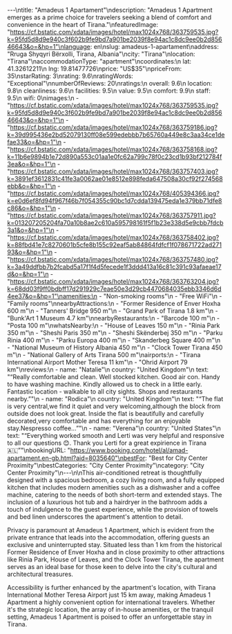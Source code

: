 ---\ntitle: "Amadeus 1 Apartament"\ndescription: "Amadeus 1 Apartment emerges as a prime choice for travelers seeking a blend of comfort and convenience in the heart of Tirana."\nfeaturedImage: "https://cf.bstatic.com/xdata/images/hotel/max1024x768/363759535.jpg?k=95fd5d8d9e940c3f602b9fe9bd7a901be2039f8e94ac1c8dc9ee0b2d85646643&o=&hp=1"\nlanguage: en\nslug: amadeus-1-apartament\naddress: "Rruga Shyqyri Bërxolli, Tirana, Albania"\ncity: "Tirana"\nlocation: "Tirana"\naccommodationType: "apartment"\ncoordinates:\n  lat: 41.32612211\n  lng: 19.81477726\nprice: "US$35"\npriceFrom: 35\nstarRating: 3\nrating: 9.6\nratingWords: "Exceptional"\nnumberOfReviews: 20\nratings:\n  overall: 9.6\n  location: 9.8\n  cleanliness: 9.6\n  facilities: 9.5\n  value: 9.5\n  comfort: 9.9\n  staff: 9.5\n  wifi: 0\nimages:\n  - "https://cf.bstatic.com/xdata/images/hotel/max1024x768/363759535.jpg?k=95fd5d8d9e940c3f602b9fe9bd7a901be2039f8e94ac1c8dc9ee0b2d85646643&o=&hp=1"\n  - "https://cf.bstatic.com/xdata/images/hotel/max1024x768/363759186.jpg?k=39d995436e2bd52079130ff08e599edebbb7b65760a449e8c3aa34ce1defae33&o=&hp=1"\n  - "https://cf.bstatic.com/xdata/images/hotel/max1024x768/363758168.jpg?k=11b6e9894b1e72d890a553c01aa1e0fc62a799c78f0c23cd1b93bf212784f3ea&o=&hp=1"\n  - "https://cf.bstatic.com/xdata/images/hotel/max1024x768/363757403.jpg?k=3891ef3612831c41fe3a0062ae01e8512e898feda647508a30cf92f274568ebb&o=&hp=1"\n  - "https://cf.bstatic.com/xdata/images/hotel/max1024x768/405394366.jpg?k=e0d6ef8fd94f967f46b7f054355c90bc1d7cdda139475eda1e379bb71dfe8c86&o=&hp=1"\n  - "https://cf.bstatic.com/xdata/images/hotel/max1024x768/363757911.jpg?k=013207205204fa70a10b8ae2c610a595798161f5f1b23e338d5e9cbb7fdcb3a1&o=&hp=1"\n  - "https://cf.bstatic.com/xdata/images/hotel/max1024x768/363758402.jpg?k=88fbd41e7c8270601b5cfe8b155c92eaf5ab84864fdfcf1f078671722ad27193&o=&hp=1"\n  - "https://cf.bstatic.com/xdata/images/hotel/max1024x768/363757480.jpg?k=3a49ddfbb7b2fcabd5a17f1f4d5fecede1f3ddd413a16c81c391c93afaeae17d&o=&hp=1"\n  - "https://cf.bstatic.com/xdata/images/hotel/max1024x768/363763204.jpg?k=68dd03f9ff0bdbff17d291929c7eae50e3d29cb4470684035ebb3346d6d4ee37&o=&hp=1"\namenities:\n  - "Non-smoking rooms"\n  - "Free WiFi"\n  - "Family rooms"\nnearbyAttractions:\n  - "Former Residence of Enver Hoxha 600 m"\n  - "Tanners' Bridge 950 m"\n  - "Grand Park of Tirana 1.8 km"\n  - "Bunk'Art 1 Museum 4.7 km"\nnearbyRestaurants:\n  - "Barcode 100 m"\n  - "Posta 100 m"\nwhatsNearby:\n  - "House of Leaves 150 m"\n  - "Rinia Park 350 m"\n  - "Sheshi Paris 350 m"\n  - "Sheshi Skënderbej 350 m"\n  - "Parku Rinia 400 m"\n  - "Parku Europa 400 m"\n  - "Skanderbeg Square 400 m"\n  - "National Museum of History Albania 450 m"\n  - "Clock Tower Tirana 450 m"\n  - "National Gallery of Arts Tirana 500 m"\nairports:\n  - "Tirana International Airport Mother Teresa 11 km"\n  - "Ohrid Airport 79 km"\nreviews:\n  - name: "Natalie"\n    country: "United Kingdom"\n    text: "“Really comfortable and clean. Well stocked kitchen. Good air con. Handy to have washing machine. Kindly allowed us to check in a little early. Fantastic location - walkable to all city sights. Shops and restaurants nearby.”"\n  - name: "Rodica"\n    country: "United Kingdom"\n    text: "“The flat is very central,we find it quiet and very welcoming,although the block from outside does not look great.
Inside the flat is beautifully and carefully decorated,very comfortable and has everything for an enjoyable stay.Nespresso coffee...”"\n  - name: "Verena"\n    country: "United States"\n    text: "“Everything worked smooth and Lerti was very helpful and responsive to all our questions 😊. Thank you Lerti for a great expirience in Tirana 🇦🇱”"\nbookingURL: "https://www.booking.com/hotel/al/amad-apartament.en-gb.html?aid=8035640"\nbestFor: "Best for City Center Proximity"\nbestCategories: "City Center Proximity"\ncategory: "City Center Proximity"\n---\n\nThis air-conditioned retreat is thoughtfully designed with a spacious bedroom, a cozy living room, and a fully equipped kitchen that includes modern amenities such as a dishwasher and a coffee machine, catering to the needs of both short-term and extended stays. The inclusion of a luxurious hot tub and a hairdryer in the bathroom adds a touch of indulgence to the guest experience, while the provision of towels and bed linen underscores the apartment's attention to detail.

Privacy is paramount at Amadeus 1 Apartment, which is evident from the private entrance that leads into the accommodation, offering guests an exclusive and uninterrupted stay. Situated less than 1 km from the historical Former Residence of Enver Hoxha and in close proximity to other attractions like Rinia Park, House of Leaves, and the Clock Tower Tirana, the apartment serves as an ideal base for those keen to delve into the city's cultural and architectural treasures.

Accessibility is further enhanced by the apartment's location, with Tirana International Mother Teresa Airport just 15 km away, making Amadeus 1 Apartment a highly convenient option for international travelers. Whether it's the strategic location, the array of in-house amenities, or the tranquil setting, Amadeus 1 Apartment is poised to offer an unforgettable stay in Tirana.